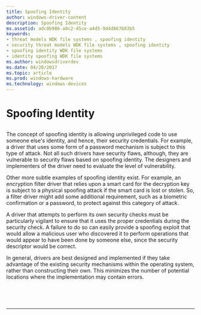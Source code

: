 ```yaml
---
title: Spoofing Identity
author: windows-driver-content
description: Spoofing Identity
ms.assetid: adc0b986-a8c2-45ce-a4d5-9d4d867603b5
keywords:
- threat models WDK file systems , spoofing identity
- security threat models WDK file systems , spoofing identity
- spoofing identity WDK file systems
- identity spoofing WDK file systems
ms.author: windowsdriverdev
ms.date: 04/20/2017
ms.topic: article
ms.prod: windows-hardware
ms.technology: windows-devices
---
```


# Spoofing Identity


## <span id="ddk_spoofing_identity_if"></span><span id="DDK_SPOOFING_IDENTITY_IF"></span>


The concept of spoofing identity is allowing unprivileged code to use someone else's identity, and hence, their security credentials. For example, a driver that uses some form of a password mechanism is subject to this type of attack. Not all such drivers have security flaws, although, they are vulnerable to security flaws based on spoofing identity. The designers and implementers of the driver need to evaluate the level of vulnerability.

Other more subtle examples of spoofing identity exist. For example, an encryption filter driver that relies upon a smart card for the decryption key is subject to a physical spoofing attack if the smart card is lost or stolen. So, a filter driver might add some additional requirement, such as a biometric confirmation or a password, to protect against this category of attack.

A driver that attempts to perform its own security checks must be particularly vigilant to ensure that it uses the proper credentials during the security check. A failure to do so can easily provide a spoofing exploit that would allow a malicious user who discovered it to perform operations that would appear to have been done by someone else, since the security descriptor would be correct.

In general, drivers are best designed and implemented if they take advantage of the existing security mechanisms within the operating system, rather than constructing their own. This minimizes the number of potential locations where the implementation may contain errors.

 

 


--------------------


